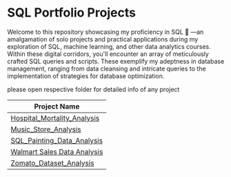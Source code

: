 

# SQL Portfolio Projects
Welcome to this repository showcasing my proficiency in SQL 👋 —an amalgamation of solo projects and practical applications during my exploration of SQL, machine learning, and other data analytics courses. Within these digital corridors, you'll encounter an array of meticulously crafted SQL queries and scripts. These exemplify my adeptness in database management, ranging from data cleansing and intricate queries to the implementation of strategies for database optimization.

please open respective folder for detailed info of any project

Project Name  | 
------------- | 
[Hospital_Mortality_Analysis](https://github.com/jyoti-1233/SQL_Projects/blob/main/Hospital-Mortality-Prediction-SQL/Hospital_Mortality_Analysis_.md)  | 
[Music_Store_Analysis](https://github.com/jyoti-1233/SQL_Projects/blob/main/Music_Store_Analysis/SQL_Music_Store_Data_Analysis.md)  |   
[SQL_Painting_Data_Analysis](https://github.com/jyoti-1233/SQL_Projects/blob/main/SQL_Painting_Data_Analysis/Painting_Data_Analysis.md)  |
[Walmart Sales Data Analysis](https://github.com/jyoti-1233/SQL_Projects/blob/main/WalmartSalesAnalysis/Walmart%20Sales%20Data%20Analysis.md)  |
[Zomato_Dataset_Analysis](https://github.com/jyoti-1233/SQL_Projects/blob/main/Zomato_Dataset_Analysis/Zomato_Dataset_Analysis%20.md)  |


